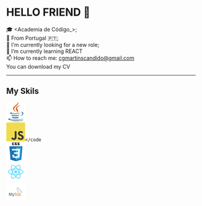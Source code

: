 <h1>HELLO FRIEND 👋 </h1>

<!--
**CatarinaCandido/CatarinaCandido** is a ✨ _special_ ✨ repository because its `README.md` (this file) appears on your GitHub profile.-->


🎓 <Academia de Código_>; <br />
📍 From Portugal 🇵🇹; <br />
🤝 I'm currently looking for a new role; <br />
🌱 I’m currently learning REACT <br />
📫 How to reach me: cgmartinscandido@gmail.com <br />
You can download my CV <a url>
<br />
<hr>
  
<h2> My Skils </h2>  

 
<code><img height="50" width="50" src="https://raw.githubusercontent.com/github/explore/80688e429a7d4ef2fca1e82350fe8e3517d3494d/topics/java/java.png"></code>  
<code><img height="50" width="50" src="https://raw.githubusercontent.com/github/explore/80688e429a7d4ef2fca1e82350fe8e3517d3494d/topics/javascript/javascript.png"></code
  <code><img height="50" width="50" src="https://raw.githubusercontent.com/github/explore/80688e429a7d4ef2fca1e82350fe8e3517d3494d/topics/css/css.png"></code>
<code><img height="50" width="50" src="https://raw.githubusercontent.com/github/explore/80688e429a7d4ef2fca1e82350fe8e3517d3494d/topics/react/react.png"></code>
<code><img height="50" width="50" src="https://raw.githubusercontent.com/github/explore/80688e429a7d4ef2fca1e82350fe8e3517d3494d/topics/mysql/mysql.png"></code>

